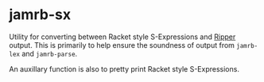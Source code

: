 jamrb-sx
========

Utility for converting between Racket style S-Expressions and
[Ripper](http://ruby-doc.org/stdlib-2.0.0/libdoc/ripper/rdoc/Ripper.html) output.  This is
primarily to help ensure the soundness of output from `jamrb-lex` and `jamrb-parse`.

An auxillary function is also to pretty print Racket style S-Expressions.
